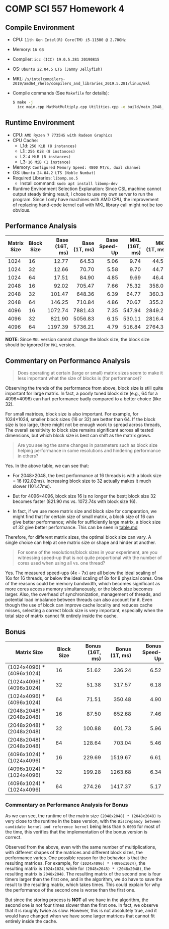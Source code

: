 # COMP SCI 557 Homework 4

## Compile Environment

- CPU: `11th Gen Intel(R) Core(TM) i5-11500 @ 2.70GHz`
- Memory: `16 GB`
- Compiler: `icc (ICC) 19.0.5.281 20190815`
- OS: `Ubuntu 22.04.5 LTS (Jammy Jellyfish)`
- MKL: `/s/intelcompilers-2019/amd64_rhel6/compilers_and_libraries_2019.5.281/linux/mkl`
- Compile commands (See `Makefile` for details):

  ```bash
  $ make -j
    icc main.cpp MatMatMultiply.cpp Utilities.cpp -o build/main_2048_32 -Wall -O2 -qopenmp -DMATRIX_SIZE=2048 -DBLOCK_SIZE=32 -Wl,--start-group /s/intelcompilers-2019/amd64_rhel6/compilers_and_libraries_2019.5.281/linux/mkl/lib/intel64/libmkl_intel_lp64.a /s/intelcompilers-2019/amd64_rhel6/compilers_and_libraries_2019.5.281/linux/mkl/lib/intel64/libmkl_core.a /s/intelcompilers-2019/amd64_rhel6/compilers_and_libraries_2019.5.281/linux/mkl/lib/intel64/libmkl_intel_thread.a -Wl,--end-group -liomp5 -lpthread -lm -ldl
  ```

## Runtime Environment

- CPU: `AMD Ryzen 7 7735HS with Radeon Graphics`
- CPU Cache:
  - L1d: `256 KiB (8 instances)`
  - L1i: `256 KiB (8 instances)`
  - L2: `4 MiB (8 instances)`
  - L3: `16 MiB (1 instance)`
- Memory: `Configured Memory Speed: 4800 MT/s, dual channel`
- OS: `Ubuntu 24.04.2 LTS (Noble Numbat)`
- Required Libraries: `libomp.so.5`
  - Install command: `sudo apt install libomp-dev`
- Runtime Environment Selection Explanation: Since CSL machine cannot output
  steady timing result, I chose to use my own server to run the program.
  Since I only have machines with AMD CPU, the improvement of replacing hand-code
  kernel call with MKL library call might not be too obvious.

## Performance Analysis

| Matrix Size | Block Size | Base (16T, ms) | Base (1T, ms) | Base Speed-Up | MKL (16T, ms) | MKL (1T, ms) | MKL Speed-Up |
| ----------- | ---------- | -------------: | ------------: | ------------: | ------------: | -----------: | -----------: |
| 1024        | 16         |          12.77 |         64.53 |          5.06 |          9.74 |        44.54 |         4.57 |
| 1024        | 32         |          12.66 |         70.70 |          5.58 |          9.70 |        44.70 |         4.61 |
| 1024        | 64         |          17.51 |         84.90 |          4.85 |          9.69 |        46.49 |         4.80 |
| 2048        | 16         |          92.02 |        705.47 |          7.66 |         75.32 |       358.00 |         4.75 |
| 2048        | 32         |         101.47 |        648.36 |          6.39 |         64.77 |       360.38 |         5.56 |
| 2048        | 64         |         146.25 |        710.84 |          4.86 |         70.67 |       355.28 |         5.03 |
| 4096        | 16         |        1072.74 |       7881.43 |          7.35 |        547.94 |      2849.22 |         5.20 |
| 4096        | 32         |         821.90 |       5056.83 |          6.15 |        530.11 |      2816.41 |         5.31 |
| 4096        | 64         |        1197.39 |       5736.21 |          4.79 |        516.84 |      2764.39 |         5.35 |

**NOTE**: Since `MKL` version cannot change the block size, the block size
should be ignored for `MKL` version.

## Commentary on Performance Analysis

> Does operating at certain (large or small) matrix sizes seem to make it less
> important what the size of blocks is (for performance)?

Observing the trends of the performance from above,
block size is still quite important for large matrix.
In fact, a poorly tuned block size (e.g., 64 for a 4096×4096)
can hurt performance badly compared to a better choice (like 32).

For small matrices, block size is also important.
For example, for 1024×1024, smaller block sizes (16 or 32) are better than 64.
If the block size is too large, there might not be enough work to spread across threads,
The overall sensitivity to block size remains significant across all tested dimensions,
but which block size is best can shift as the matrix grows.

> Are you seeing the same changes in parameters such as block size helping
> performance in some resolutions and hindering performance in others?

Yes. In the above table, we can see that:

- For 2048×2048, the best performance at 16 threads is with a block
  size = 16 (92.02ms). Increasing block size to 32 actually makes
  it much slower (101.47ms).

- But for 4096×4096, block size 16 is no longer the best; block size 32
  becomes faster (821.90 ms vs. 1072.74s with block size 16).

- In fact, if we use more matrix size and block size for comparation, we
  might find that for certain size of small matrix, a block size of 16
  can give better performance; while for sufficiently large matrix, a
  block size of 32 give better performance. This can be seen in
  [table.md](./table.md)

Therefore, for different matrix sizes, the optimal block size can vary. A
single choice can help at one matrix size or shape and hinder at another.

> For some of the resolutions/block sizes in your experiment, are you witnessing
> speed-up that is not quite proportional with the number of cores used when
> using all vs. one thread?

Yes. The measured speed-ups (4x - 7x) are all below the ideal scaling of 16x for
16 threads, or below the ideal scaling of 8x for 8 physical cores. One of the
reasons could be memory bandwidth, which becomes significant as more cores
access memory simultaneously, or the block size becomes larger. Also,
the overhead of synchronization, management of threads,
and potential load imbalance between threads can also account for it.
Even though the use of block can improve cache locality and reduces cache misses,
selecting a correct block size is very important, especially when the total size
of matrix cannot fit entirely inside the cache.

## Bonus

| Matrix Size                | Block Size | Bonus (16T, ms) | Bonus (1T, ms) | Bonus Speed-Up |
| -------------------------- | ---------- | --------------: | -------------: | -------------: |
| (1024x4096) \* (4096x1024) | 16         |           51.62 |         336.24 |           6.52 |
| (1024x4096) \* (4096x1024) | 32         |           51.38 |         317.57 |           6.18 |
| (1024x4096) \* (4096x1024) | 64         |           71.51 |         350.48 |           4.90 |
| (2048x2048) \* (2048x2048) | 16         |           87.50 |         652.68 |           7.46 |
| (2048x2048) \* (2048x2048) | 32         |          100.88 |         601.73 |           5.96 |
| (2048x2048) \* (2048x2048) | 64         |          128.64 |         703.04 |           5.46 |
| (4096x1024) \* (1024x4096) | 16         |          229.69 |        1519.67 |           6.61 |
| (4096x1024) \* (1024x4096) | 32         |          199.28 |        1263.68 |           6.34 |
| (4096x1024) \* (1024x4096) | 64         |          274.26 |        1417.37 |           5.17 |

### Commentary on Performance Analysis for Bonus

As we can see, the runtime of the matrix size `(2048x2048) * (2048x2048)` is
very close to the runtime in the base version, with the `Discrepancy between
candidate kernel and reference kernel` being less than `0.0003` for most
of the time, this verifies that the implementation of the bonus version is correct.

Observed from the above, even with the same number of multiplications, with
different shapes of the matrices and different block sizes, the performance
varies. One possible reason for the behavior is that the resulting matrices.
For example, for `(1024x4096) * (4096x1024)`, the resulting matrix is `1024x1024`,
while for `(2048x2048) * (2048x2048)`, the resulting matrix is `2048x2048`.
The resulting matrix of the second one is four timers larger than the
first one, and in the algorithm, we do have to save the result to the resulting
matrix, which takes times. This could explain for why the performance of
the second one is worse than the first one.

But since the storing process is **NOT** all we have in the algorithm,
the second one is not four times slower than the first one. In fact, we
observe that it is roughly twice as slow. However, this is not absolutely
true, and it would have changed when we have some larger matrices that
cannot fit entirely inside the cache.

